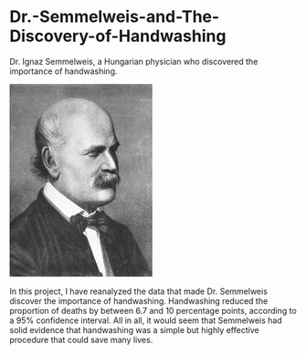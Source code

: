 # Dr.-Semmelweis-and-The-Discovery-of-Handwashing
Dr. Ignaz Semmelweis, a Hungarian physician who discovered the importance of handwashing.

![](https://github.com/nakshatra-garg/Dr.-Semmelweis-and-The-Discovery-of-Handwashing/blob/main/datasets/ignaz_semmelweis_1860.jpg)

In this project, I have reanalyzed the data that made Dr. Semmelweis discover the importance of handwashing. Handwashing reduced the proportion of deaths by between 6.7 and 10 percentage points, according to a 95% confidence interval. All in all, it would seem that Semmelweis had solid evidence that handwashing was a simple but highly effective procedure that could save many lives.
